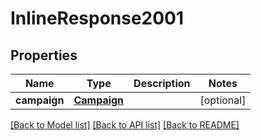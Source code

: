 # InlineResponse2001

## Properties
Name | Type | Description | Notes
------------ | ------------- | ------------- | -------------
**campaign** | [**Campaign**](Campaign.md) |  | [optional] 

[[Back to Model list]](../README.md#documentation-for-models) [[Back to API list]](../README.md#documentation-for-api-endpoints) [[Back to README]](../README.md)


